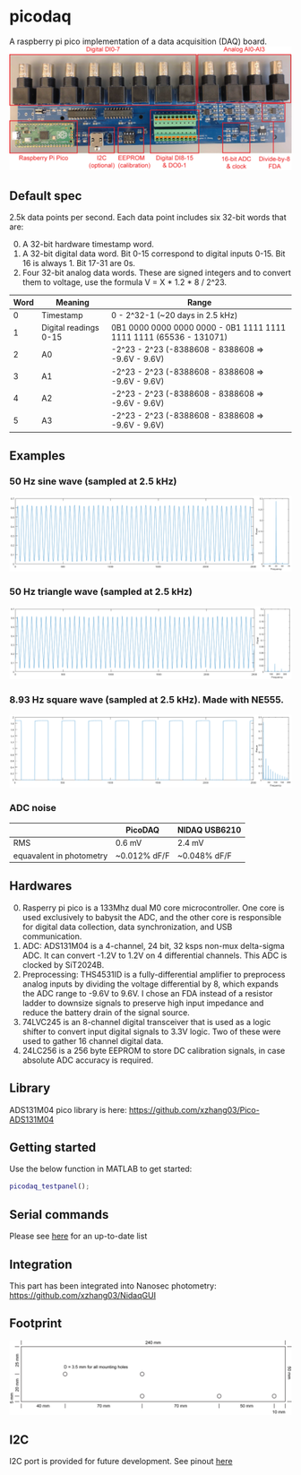 # picodaq
A raspberry pi pico implementation of a data acquisition (DAQ) board.
![Picture](https://github.com/xzhang03/picodaq/blob/main/images/Picture.png)

## Default spec
2.5k data points per second. Each data point includes six 32-bit words that are:

0. A 32-bit hardware timestamp word.
1. A 32-bit digital data word. Bit 0-15 correspond to digital inputs 0-15. Bit 16 is always 1. Bit 17-31 are 0s.
2. Four 32-bit analog data words. These are signed integers and to convert them to voltage, use the formula V = X * 1.2 * 8 / 2^23.

| Word | Meaning | Range |
| ---- | ------- | ----- |
| 0 | Timestamp | 0 - 2^32-1 (~20 days in 2.5 kHz) |
| 1 | Digital readings 0-15 | 0B1 0000 0000 0000 0000 - 0B1 1111 1111 1111 1111 (65536 - 131071) |
| 2 | A0 | -2^23 - 2^23 (-8388608 - 8388608 => -9.6V - 9.6V) | 
| 3 | A1 | -2^23 - 2^23 (-8388608 - 8388608 => -9.6V - 9.6V) | 
| 4 | A2 | -2^23 - 2^23 (-8388608 - 8388608 => -9.6V - 9.6V) | 
| 5 | A3 | -2^23 - 2^23 (-8388608 - 8388608 => -9.6V - 9.6V) | 

## Examples
### 50 Hz sine wave (sampled at 2.5 kHz)
![Sine](https://github.com/xzhang03/picodaq/blob/main/images/sine.png)

### 50 Hz triangle wave (sampled at 2.5 kHz)
![triangle](https://github.com/xzhang03/picodaq/blob/main/images/triangle.png)

### 8.93 Hz square wave (sampled at 2.5 kHz). Made with NE555.
![Square](https://github.com/xzhang03/picodaq/blob/main/images/square.png)

### ADC noise
| | PicoDAQ | NIDAQ USB6210 |
| - | ------- | ---------- |
| RMS | 0.6 mV | 2.4 mV |
| equavalent in photometry | ~0.012% dF/F | ~0.048% dF/F |

## Hardwares
0. Rasperry pi pico is a 133Mhz dual M0 core microcontroller. One core is used exclusively to babysit the ADC, and the other core is responsible for digital data collection, data synchronization, and USB communication.
1. ADC: ADS131M04 is a 4-channel, 24 bit, 32 ksps non-mux delta-sigma ADC. It can convert -1.2V to 1.2V on 4 differential channels. This ADC is clocked by SiT2024B.
2. Preprocessing: THS4531ID is a fully-differential amplifier to preprocess analog inputs by dividing the voltage differential by 8, which expands the ADC range to -9.6V to 9.6V. I chose an FDA instead of a resistor ladder to downsize signals to preserve high input impedance and reduce the battery drain of the signal source.
3. 74LVC245 is an 8-channel digital transceiver that is used as a logic shifter to convert input digital signals to 3.3V logic. Two of these were used to gather 16 channel digital data.
4. 24LC256 is a 256 byte EEPROM to store DC calibration signals, in case absolute ADC accuracy is required.

## Library
ADS131M04 pico library is here: https://github.com/xzhang03/Pico-ADS131M04

## Getting started
Use the below function in MATLAB to get started:
```Matlab
picodaq_testpanel();
```

## Serial commands
Please see [here](https://github.com/xzhang03/picodaq/blob/main/picodaq/2_sem.ino) for an up-to-date list

## Integration
This part has been integrated into Nanosec photometry: https://github.com/xzhang03/NidaqGUI

## Footprint
![footprint](https://github.com/xzhang03/picodaq/blob/main/PCB/FDA%20v1.1/footprint.png)

## I2C
I2C port is provided for future development. See pinout [here](https://github.com/xzhang03/NidaqGUI/blob/master/PCBs/I2C_notes/readme.md)
